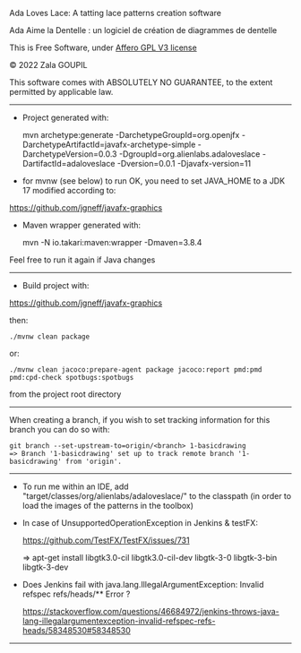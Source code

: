 Ada Loves Lace: A tatting lace patterns creation software 

Ada Aime la Dentelle : un logiciel de création de diagrammes de dentelle

This is Free Software, under [Affero GPL V3 license](license.md)

© 2022 Zala GOUPIL

This software comes with ABSOLUTELY NO GUARANTEE, to the extent permitted by applicable law.

--------------------------------------------------------------------------------------------

- Project generated with:


    mvn archetype:generate -DarchetypeGroupId=org.openjfx -DarchetypeArtifactId=javafx-archetype-simple -DarchetypeVersion=0.0.3 -DgroupId=org.alienlabs.adaloveslace -DartifactId=adaloveslace -Dversion=0.0.1 -Djavafx-version=11

- for mvnw (see below) to run OK, you need to set JAVA_HOME to a JDK 17 modified according to:

https://github.com/jgneff/javafx-graphics

- Maven wrapper generated with:


    mvn -N io.takari:maven:wrapper -Dmaven=3.8.4

Feel free to run it again if Java changes

--------------------------------------------------------------------------------------------

- Build project with:

https://github.com/jgneff/javafx-graphics

then:

    ./mvnw clean package

or:

    ./mvnw clean jacoco:prepare-agent package jacoco:report pmd:pmd pmd:cpd-check spotbugs:spotbugs

from the project root directory

--------------------------------------------------------------------------------------------
When creating a branch, if you wish to set tracking information for this branch you can do so with:

    git branch --set-upstream-to=origin/<branch> 1-basicdrawing
    => Branch '1-basicdrawing' set up to track remote branch '1-basicdrawing' from 'origin'.


--------------------------------------------------------------------------------------------

- To run me within an IDE, add "target/classes/org/alienlabs/adaloveslace/" to the classpath (in order to load the images of the patterns in the toolbox)


- In case of UnsupportedOperationException in Jenkins & testFX:


    https://github.com/TestFX/TestFX/issues/731

    => apt-get install libgtk3.0-cil libgtk3.0-cil-dev libgtk-3-0 libgtk-3-bin libgtk-3-dev 


- Does Jenkins fail with java.lang.IllegalArgumentException: Invalid refspec refs/heads/** Error ?


    https://stackoverflow.com/questions/46684972/jenkins-throws-java-lang-illegalargumentexception-invalid-refspec-refs-heads/58348530#58348530

--------------------------------------------------------------------------------------------
